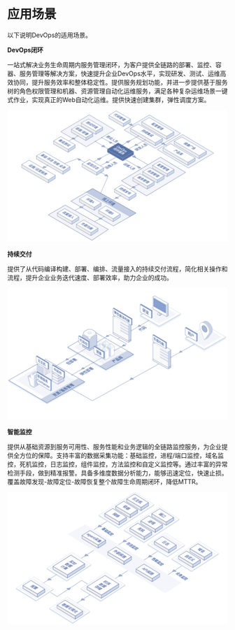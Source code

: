 # 应用场景

以下说明DevOps的适用场景。

**DevOps闭环**

一站式解决业务生命周期内服务管理闭环，为客户提供全链路的部署、监控、容器、服务管理等解决方案，快速提升企业DevOps水平，实现研发、测试、运维高效协同，提升服务效率和整体稳定性。提供服务规划功能，并进一步提供基于服务树的角色权限管理和机器、资源管理自动化运维服务，满足各种复杂运维场景一键式作业，实现真正的Web自动化运维。提供快速创建集群，弹性调度方案。

![image](https://github.com/jdcloudcom/cn/blob/DevOps/image/DevOps/Introduction2.jpg)


**持续交付**

提供了从代码编译构建、部署、编排、流量接入的持续交付流程，简化相关操作和流程，提升企业业务迭代速度、部署效率，助力企业的成功。

![image](https://github.com/jdcloudcom/cn/blob/DevOps/image/DevOps/Introduction3.jpg)

**智能监控**

提供从基础资源到服务可用性、服务性能和业务逻辑的全链路监控服务，为企业提供全方位的保障。支持丰富的数据采集功能：基础监控，进程/端口监控，域名监控，死机监控，日志监控，组件监控，方法监控和自定义监控等。通过丰富的异常检测手段，做到精准报警。具备多维度数据分析能力，能够迅速定位，快速止损。覆盖故障发现-故障定位-故障恢复整个故障生命周期闭环，降低MTTR。

![image](https://github.com/jdcloudcom/cn/blob/DevOps/image/DevOps/Introduction4.jpg)
